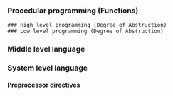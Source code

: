 ### Procedular programming (Functions)

    ### High level programming (Degree of Abstruction)
    ### Low level programming (Degree of Abstruction)

### Middle level language

### System level language




#### Preprocessor directives

